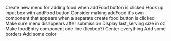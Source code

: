 <!-- Set up webpack/npm/git -->
<!-- Create basic react app -->
<!-- Create simple component -->
<!-- Create server -->
<!-- Create database -->
<!-- Hookup server with database -->
<!-- Create entry to database -->
<!-- Create button -->
<!-- Set up button to send post request to database
    need to fix CORS policy
    figure out how to send request body -->
<!-- Create food entry component -->
<!-- Render food entry to webpage -->
<!-- Grab latest entries from database -->
<!-- setstate with latest entries -->
<!-- render new entries on webpage after creating them -->
<!-- delete entry from database -->
<!-- set up delete button to send delete request to database -->
<!-- update state and re-render components -->
<!-- Update the serving size in the database -->
<!-- set up update button to send patch request to database -->
<!-- Calculate the individual item’s calorie count in the server -->
<!-- Render calorie count on the webpage -->
<!-- Calculate total calories in server and render on webpage -->
<!-- Display date in a readable format -->
<!-- Sort table by time created (using primary key) -->
Create new menu for adding food when addFood button is clicked
Hook up input box with addFood button
Consider making addFood it's own component that appears when a separate create food button is clicked
Make sure menu disappears after submission
Display last_serving size in oz
Make foodEntry component one line (flexbox?)
Center everything
Add some borders
Add some color